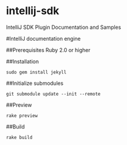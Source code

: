 intellij-sdk
============

IntelliJ SDK Plugin Documentation and Samples

#IntelliJ documentation engine

##Prerequisites
Ruby 2.0 or higher

##Installation
```
sudo gem install jekyll
```

##Initialize submodules
```
git submodule update --init --remote
```

##Preview
```
rake preview
```

##Build
```
rake build
```